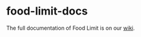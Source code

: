 # food-limit-docs

The full documentation of Food Limit is on our [wiki](https://github.com/food-limit/food-limit-docs/wiki).
